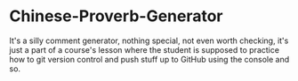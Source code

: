 # Chinese-Proverb-Generator
It's a silly comment generator, nothing special, not even worth checking, it's just a part of a course's lesson where the student is supposed to practice how to git version control and push stuff up to GitHub using the console and so.
